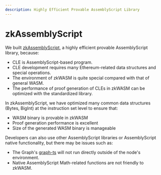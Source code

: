 ```yaml
---
description: Highly Efficient Provable AssemblyScript Library
---
```


# zkAssemblyScript

We built [zkAssemblyScript](../../../cle/zkoracle/develop-guide/zkgraph-assemblyscript-lib.md), a highly efficient provable AssemblyScript library, because:

* CLE is AssemblyScript-based program.
* CLE development requires many Ethereum-related data structures and special operations.
* The environment of zkWASM is quite special compared with that of general WASM.
* The performance of proof generation of CLEs in zkWASM can be optimized with the standardized library.

In zkAssemblyScript, we have optimized many common data structures (Bytes, BigInt) at the instruction set level to ensure that:

* WASM binary is provable in zkWASM
* Proof generation performance is excellent
* Size of the generated WASM binary is manageable

Developers can also use other AssemblyScript libraries or AssemblyScript native functionality, but there may be issues such as:

* The Graph's [graph-ts](https://github.com/graphprotocol/graph-tooling/tree/main/packages/ts) will not run directly outside of the node's environment.
* Native AssemblyScript Math-related functions are not friendly to zkWASM.
